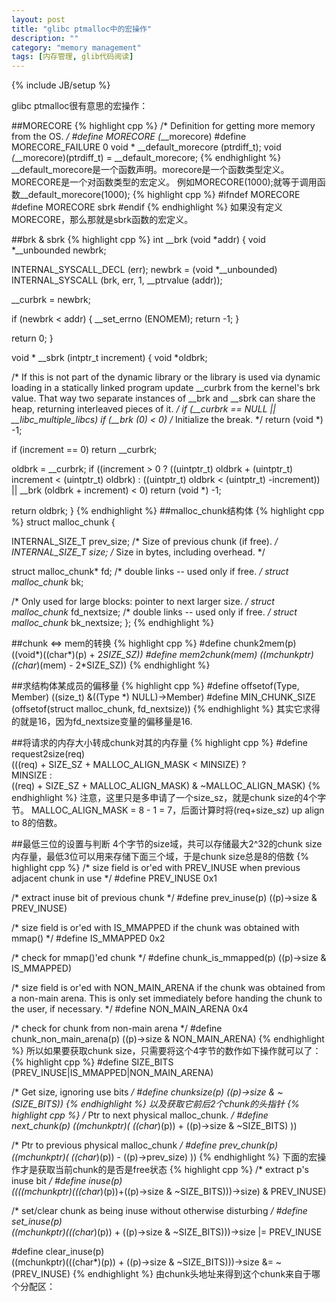 ```yaml
---
layout: post
title: "glibc ptmalloc中的宏操作"
description: ""
category: "memory management"
tags: [内存管理, glib代码阅读]
---
```

{% include JB/setup %}

glibc ptmalloc很有意思的宏操作：

##MORECORE
{% highlight cpp %}
/* Definition for getting more memory from the OS.  */
#define MORECORE         (*__morecore)
#define MORECORE_FAILURE 0
void * __default_morecore (ptrdiff_t);
void *(*__morecore)(ptrdiff_t) = __default_morecore;
{% endhighlight %}
__default_morecore是一个函数声明。morecore是一个函数类型定义。
MORECORE是一个对函数类型的宏定义。
例如MORECORE(1000);就等于调用函数__default_morecore(1000);
{% highlight cpp %}
#ifndef MORECORE
#define MORECORE sbrk
#endif
{% endhighlight %}
如果没有定义MORECORE，那么那就是sbrk函数的宏定义。

##brk & sbrk
{% highlight cpp %}
int
__brk (void *addr)
{
  void *__unbounded newbrk;


  INTERNAL_SYSCALL_DECL (err);
  newbrk = (void *__unbounded) INTERNAL_SYSCALL (brk, err, 1,
                              __ptrvalue (addr));


  __curbrk = newbrk;


  if (newbrk < addr)
    {
      __set_errno (ENOMEM);
      return -1;
    }


  return 0;
}


void *
__sbrk (intptr_t increment)
{
  void *oldbrk;


  /* If this is not part of the dynamic library or the library is used
     via dynamic loading in a statically linked program update
     __curbrk from the kernel's brk value.  That way two separate
     instances of __brk and __sbrk can share the heap, returning
     interleaved pieces of it.  */
  if (__curbrk == NULL || __libc_multiple_libcs)
    if (__brk (0) < 0)          /* Initialize the break.  */
      return (void *) -1;


  if (increment == 0)
    return __curbrk;


  oldbrk = __curbrk;
  if ((increment > 0
       ? ((uintptr_t) oldbrk + (uintptr_t) increment < (uintptr_t) oldbrk)
       : ((uintptr_t) oldbrk < (uintptr_t) -increment))
      || __brk (oldbrk + increment) < 0)
    return (void *) -1;


  return oldbrk;
}
{% endhighlight %}
##malloc_chunk结构体
{% highlight cpp %}
struct malloc_chunk {


  INTERNAL_SIZE_T      prev_size;  /* Size of previous chunk (if free).  */
  INTERNAL_SIZE_T      size;       /* Size in bytes, including overhead. */


  struct malloc_chunk* fd;         /* double links -- used only if free. */
  struct malloc_chunk* bk;


  /* Only used for large blocks: pointer to next larger size.  */
  struct malloc_chunk* fd_nextsize; /* double links -- used only if free. */
  struct malloc_chunk* bk_nextsize;
};
{% endhighlight %}

##chunk <=> mem的转换
{% highlight cpp %}
#define chunk2mem(p)   ((void*)((char*)(p) + 2*SIZE_SZ))
#define mem2chunk(mem) ((mchunkptr)((char*)(mem) - 2*SIZE_SZ))
{% endhighlight %}

##求结构体某成员的偏移量
{% highlight cpp %}
#define offsetof(Type, Member) ((size_t) &((Type *) NULL)->Member)
#define MIN_CHUNK_SIZE        (offsetof(struct malloc_chunk, fd_nextsize))
{% endhighlight %}
其实它求得的就是16，因为fd_nextsize变量的偏移量是16.

##将请求的内存大小转成chunk对其的内存量
{% highlight cpp %}
#define request2size(req)                                         \
  (((req) + SIZE_SZ + MALLOC_ALIGN_MASK < MINSIZE)  ?             \
   MINSIZE :                                                      \
   ((req) + SIZE_SZ + MALLOC_ALIGN_MASK) & ~MALLOC_ALIGN_MASK)
{% endhighlight %}
注意，这里只是多申请了一个size_sz，就是chunk size的4个字节。
MALLOC_ALIGN_MASK = 8 - 1 = 7，后面计算时将(req+size_sz) up align to 8的倍数。

##最低三位的设置与判断
4个字节的size域，共可以存储最大2^32的chunk size内存量，最低3位可以用来存储下面三个域，于是chunk size总是8的倍数
{% highlight cpp %}
/* size field is or'ed with PREV_INUSE when previous adjacent chunk in use */
#define PREV_INUSE 0x1

/* extract inuse bit of previous chunk */
#define prev_inuse(p)       ((p)->size & PREV_INUSE)

/* size field is or'ed with IS_MMAPPED if the chunk was obtained with mmap() */
#define IS_MMAPPED 0x2

/* check for mmap()'ed chunk */
#define chunk_is_mmapped(p) ((p)->size & IS_MMAPPED)

/* size field is or'ed with NON_MAIN_ARENA if the chunk was obtained
   from a non-main arena.  This is only set immediately before handing
   the chunk to the user, if necessary.  */
#define NON_MAIN_ARENA 0x4

/* check for chunk from non-main arena */
#define chunk_non_main_arena(p) ((p)->size & NON_MAIN_ARENA)
{% endhighlight %}
所以如果要获取chunk size，只需要将这个4字节的数作如下操作就可以了：
{% highlight cpp %}
#define SIZE_BITS (PREV_INUSE|IS_MMAPPED|NON_MAIN_ARENA)

/* Get size, ignoring use bits */
#define chunksize(p)         ((p)->size & ~(SIZE_BITS))
{% endhighlight %}
以及获取它前后2个chunk的头指针
{% highlight cpp %}
/* Ptr to next physical malloc_chunk. */
#define next_chunk(p) ((mchunkptr)( ((char*)(p)) + ((p)->size & ~SIZE_BITS) ))

/* Ptr to previous physical malloc_chunk */
#define prev_chunk(p) ((mchunkptr)( ((char*)(p)) - ((p)->prev_size) ))
{% endhighlight %}
下面的宏操作才是获取当前chunk的是否是free状态
{% highlight cpp %}
/* extract p's inuse bit */
#define inuse(p)\
((((mchunkptr)(((char*)(p))+((p)->size & ~SIZE_BITS)))->size) & PREV_INUSE)

/* set/clear chunk as being inuse without otherwise disturbing */
#define set_inuse(p)\
((mchunkptr)(((char*)(p)) + ((p)->size & ~SIZE_BITS)))->size |= PREV_INUSE

#define clear_inuse(p)\
((mchunkptr)(((char*)(p)) + ((p)->size & ~SIZE_BITS)))->size &= ~(PREV_INUSE)
{% endhighlight %}
由chunk头地址来得到这个chunk来自于哪个分配区：





